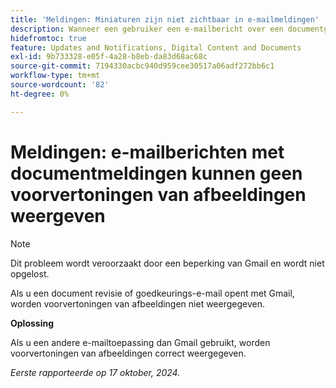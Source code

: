 ```yaml
---
title: 'Meldingen: Miniaturen zijn niet zichtbaar in e-mailmeldingen'
description: Wanneer een gebruiker een e-mailbericht over een documentgoedkeuring weergeeft, wordt de documentminiatuur niet weergegeven in de e-mail.
hidefromtoc: true
feature: Updates and Notifications, Digital Content and Documents
exl-id: 9b733328-e05f-4a28-b8eb-da83d68ac68c
source-git-commit: 7194330acbc940d959cee30517a06adf272bb6c1
workflow-type: tm+mt
source-wordcount: '82'
ht-degree: 0%

---
```


# Meldingen: e-mailberichten met documentmeldingen kunnen geen voorvertoningen van afbeeldingen weergeven

>[!NOTE]
>
>Dit probleem wordt veroorzaakt door een beperking van Gmail en wordt niet opgelost.

Als u een document revisie of goedkeurings-e-mail opent met Gmail, worden voorvertoningen van afbeeldingen niet weergegeven.

**Oplossing**

Als u een andere e-mailtoepassing dan Gmail gebruikt, worden voorvertoningen van afbeeldingen correct weergegeven.

_Eerste rapporteerde op 17 oktober, 2024._
